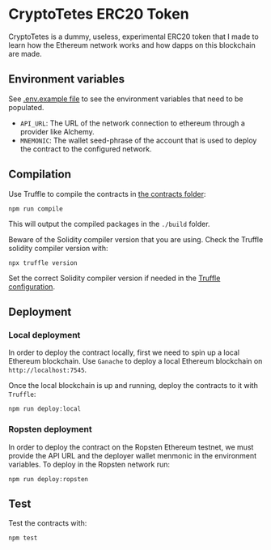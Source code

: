 # CryptoTetes ERC20 Token
CryptoTetes is a dummy, useless, experimental ERC20 token that I made to learn how the Ethereum network works and how
dapps on this blockchain are made.

## Environment variables
See [.env.example file](./.env.example) to see the environment variables that need to be populated.
* `API_URL`: The URL of the network connection to ethereum through a provider like Alchemy.
* `MNEMONIC`: The wallet seed-phrase of the account that is used to deploy the contract to the configured network.

## Compilation
Use Truffle to compile the contracts in [the contracts folder](./contracts):
```
npm run compile
```
This will output the compiled packages in the `./build` folder.

Beware of the Solidity compiler version that you are using.
Check the Truffle solidity compiler version with:
```
npx truffle version
```
Set the correct Solidity compiler version if needed in the [Truffle configuration](./truffle-config.js).

## Deployment
### Local deployment
In order to deploy the contract locally, first we need to spin up a local Ethereum blockchain.
Use `Ganache` to deploy a local Ethereum blockchain on `http://localhost:7545`.

Once the local blockchain is up and running, deploy the contracts to it with `Truffle`:
```
npm run deploy:local
```

### Ropsten deployment
In order to deploy the contract on the Ropsten Ethereum testnet, we must provide the API URL and the deployer wallet menmonic in the environment variables.
To deploy in the Ropsten network run:
```
npm run deploy:ropsten
```

## Test
Test the contracts with:
```
npm test
```

